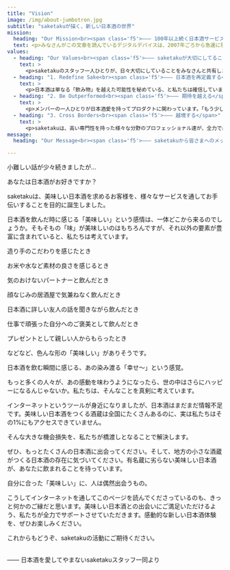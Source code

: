 ```yaml
---
title: "Vision"
image: /img/about-jumbotron.jpg
subtitle: "saketakuが描く、新しい日本酒の世界"
mission:
  heading: "Our Mission<br><span class='f5'>——— 100年以上続く日本酒サービスをつくる</span>"
  text: <p>みなさんがこの文章を読んでいるデジタルデバイスは、2007年ごろから急速に現代に溶け込み、今や私たちにとって無くてはならない存在となりました。</p><p>一方、日本酒の紀元は、水稲が渡来した弥生時代に遡ると言われています。民間で造られ始めたのが平安の頃で、室町時代から酒屋が登場したという記録が残っています。</p><p>このように、日本酒は長い歴史を持ちますが、実は国内の消費量は減少傾向。さらに、酒蔵は<a href="https://www.nta.go.jp/shiraberu/senmonjoho/sake/shiori-gaikyo/shiori/2017/pdf/007.pdf" target=_blank>年々撤退</a>を繰り返しています。現代における日本酒は、先述のそれと比べると、どうやら多くの人にとって「無くても特に困らないもの」になってしまったようです。</p><p>日本酒の消費量は1970年後半を境に、急激に下落しました。その降下について行けず、廃業を余儀なくする酒蔵が全国にたくさん生まれました。そして現在、国税庁の<a href="https://www.nta.go.jp/shiraberu/senmonjoho/sake/shiori-gaikyo/shiori/2017/pdf/006.pdf#page=1" target=_blank>最新データ</a>によると国内の消費量は、踏みとどまっているように見えますが、明るい回復の兆しはまだ見えていません。</p><p>私たちは、酒造りの現場や全国の蔵元、消費者との対話を通し「なぜそうなってしまったのか」と、日本酒を愛する者として自ら問い続けました。</p><p>そして行き着いた答えが、流通システム。</p><p>現在のシステムは「大手や有名蔵の日本酒が流通しやすい仕組み」になっており、力の弱い小さな酒蔵は地元での消費が人員・経済的にも精一杯なのが現状です。そんなシステムを一切アップデートすることなく500年以上使い続けているのが、私たちが愛する、現代の日本酒なのです。</p><p>では、どうすればそのような小さな酒蔵が、最盛期であった1970年代、さらに日本だけではなく世界中で飲まれるようになるのでしょう？</p><p>太古の昔、日本酒は神々に捧げる奉納品でした。それが、貴族の飲み物として親しまれ、時代を経て一般の人々に浸透していきました。そんな高貴な日本酒ですが、「オジサンの飲み物でしょう」と、現代ではそんな風に言われる日もあります。</p><p>あなたのデジタルデバイスが、時代の歩調に合わせて定期的にアップデートされるように、日本酒を取り巻く一連のシステムも定期的にアップデートされるべきだと、私たちは感じています。</p><p>これをご覧になった酒屋さんや飲食店の皆さんは、もしかしたらお怒りかもしれません。しかし、ぜひ、誤解しないでお読みください。私たちは、既存の卸や小売を否定しているわけでは、決してありません。現代には、素晴しい売り手がたくさんいらっしゃることを現場で痛感していますし、そのお陰で私たちは愛する日本酒を飲めていることも自覚しています。</p><p>しかし、歴史が証明するように、既存のシステムには限界があります。「味は確かだが、ほとんど名の知れていない知名度の低い日本酒」は、店頭に並べていても売れませんので、取り扱わないのが経済合理性のある賢明な判断です。しかし、それだけでは日本酒の明るい未来は開拓できない、と私たちは思っています。</p><p>「100年以上続く日本酒サービスをつくる」</p><p>これは大げさな言葉に聞こえますが、私たちはこのミッションと真剣に向き合っています。もちろん、私たちだけでは実現は不可能です。saketakuに共感して集まってきてくださるユーザの皆さん、酒蔵さん、そして日本酒を愛する思いをお持ちの皆さんと共に、絵空事のように明るい、ハッピーな日本酒の未来を実現していきたい。そんなことを、私たちは本気で考えています。</p><p>日本酒は、日本が誇る芸術品です。それはお手持ちのデジタルデバイスのように、もう一度人々の生活に浸透する日を待ちわびています。</p><p>まだ誰も見えていない、新しい日本酒の可能性を追求する。</p><p>その情熱の一端を、saketakuというサービスを通して、少しでも感じていただければ、それ以上に嬉しいことはございません。</p><p>引き続き、saketakuの今後にご期待ください。</p><br><p>——— 日本酒を愛するsaketakuスタッフ一同より</p>
values:
  - heading: "Our Values<br><span class='f5'>——— saketakuが大切にしてること</span>"
    text: >
      <p>saketakuのスタッフ一人ひとりが、日々大切にしていることをみなさんと共有します。少しでも多くの方に、日本酒の魅力に気づいていただければと願っています。</p>
  - heading: "1. Redefine Sake<br><span class='f5'>——— 日本酒を再定義する</span>"
    text: >
      <p>日本酒は単なる「飲み物」を越えた可能性を秘めている、と私たちは確信しています。1本1本が再生産不可能な、一点ものの芸術品です。saketakuは「日本酒」を様々なアングルから柔軟に捉え、抽出された魅力を最高の状態でお届けします。</p>
  - heading: "2. Be Outperformed<br><span class='f5'>——— 期待を越える</span>"
    text: >
      <p>メンバーの一人ひとりが日本酒愛を持ってプロダクトに関わっています。「もう少し喜んでもらうにはどうすればいいか」をそれぞれが考え尽くし、失敗を恐れずに提案し続けるマインドを持った組織です。</p>
  - heading: "3. Cross Borders<br><span class='f5'>——— 越境する</span>"
    text: >
      <p>saketakuは、高い専門性を持った様々な分野のプロフェッショナル達が、全力で最善を尽くす集団です。「日本酒」という歴史のある業界の課題を、様々な分野の専門家たちが紐解くと、きっと明るい未来が描けます。業界や分野、環境などにとらわれない柔軟な発想と卓越した能力で、私たちは最高のプロダクトを創ります。</p>
message:
  heading: "Our Message<br><span class='f5'>——— saketakuから皆さまへのメッセージ</span>"

---
```


小難しい話が少々続きましたが...

あなたは日本酒がお好きですか？

saketakuは、美味しい日本酒を求めるお客様を、様々なサービスを通してお手伝いすることを目的に誕生しました。

日本酒を飲んだ時に感じる「美味しい」という感情は、一体どこから来るのでしょうか。そもそもの「味」が美味しいのはもちろんですが、それ以外の要素が豊富に含まれていると、私たちは考えています。

造り手のこだわりを感じたとき

お米や水など素材の良さを感じるとき

気のおけないパートナーと飲んだとき

顔なじみの居酒屋で気兼ねなく飲んだとき

日本酒に詳しい友人の話を聞きながら飲んだとき

仕事で頑張った自分へのご褒美として飲んだとき

プレゼントとして親しい人からもらったとき

などなど、色んな形の「美味しい」がありそうです。

日本酒を飲む瞬間に感じる、あの染み渡る「幸せ〜」という感覚。

もっと多くの人々が、あの感動を味わうようになったら、世の中はさらにハッピーになるんじゃないか。私たちは、そんなことを真剣に考えています。

インターネットというツールが身近になりましたが、日本酒はまだまだ情報不足です。美味しい日本酒をつくる酒蔵は全国にたくさんあるのに、実は私たちはその1%にもアクセスできていません。

そんな大きな機会損失を、私たちが橋渡しとなることで解決します。

ぜひ、もっとたくさんの日本酒に出会ってください。そして、地方の小さな酒蔵がつくる日本酒の存在に気づいてください。有名蔵に劣らない美味しい日本酒が、あなたに飲まれることを待っています。

自分に合った「美味しい」に、人は偶然出会うもの。

こうしてインターネットを通してこのページを読んでくださっているのも、きっと何かのご縁だと思います。美味しい日本酒との出会いにご満足いただけるよう、私たちが全力でサポートさせていただきます。感動的な新しい日本酒体験を、ぜひお楽しみください。

これからもどうぞ、saketakuの活動にご期待ください。

<br>
—— 日本酒を愛してやまないsaketakuスタッフ一同より